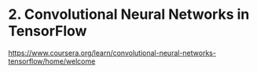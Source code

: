 # 2. Convolutional Neural Networks in TensorFlow
https://www.coursera.org/learn/convolutional-neural-networks-tensorflow/home/welcome
